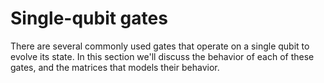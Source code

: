 # Single-qubit gates

There are several commonly used gates that operate on a single qubit to evolve its state. In this section we'll discuss the behavior of each of these gates, and the matrices that models their behavior.

